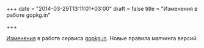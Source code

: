 +++
date = "2014-03-29T13:11:01+03:00"
draft = false
title = "Изменения в работе gopkg.in"

+++

<p><a href="https://groups.google.com/forum/#!msg/golang-nuts/-hfpKVkOy8w/I4H48otJ17UJ">Изменения</a> в работе сервиса&nbsp;<a href="http://godoc.org/gopkg.in/docs.v1">gopkg.in</a>. Новые правила матчинга версий.</p>

